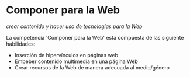 Componer para la Web
=====================
_crear contenido y hacer uso de tecnologías para la Web_

La competencia 'Componer para la Web' está compuesta de las siguiente habilidades:

*    Inserción de hipervínculos en páginas web
*    Embeber contenido multimedia en una página Web
*    Crear recursos de la Web de manera adecuada al medio/género
